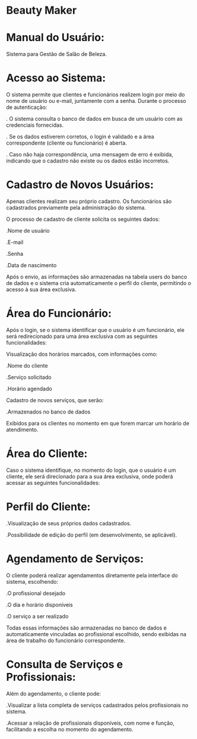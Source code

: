 # Beauty Maker
# Manual do Usuário:

Sistema para Gestão de Salão de Beleza.

# Acesso ao Sistema:
O sistema permite que clientes e funcionários realizem login por meio do nome de usuário ou e-mail, juntamente com a senha. Durante o processo de autenticação:

. O sistema consulta o banco de dados em busca de um usuário com as credenciais fornecidas.

. Se os dados estiverem corretos, o login é validado e a área correspondente (cliente ou funcionário) é aberta.

. Caso não haja correspondência, uma mensagem de erro é exibida, indicando que o cadastro não existe ou os dados estão incorretos.
# Cadastro de Novos Usuários: 
Apenas clientes realizam seu próprio cadastro. Os funcionários são cadastrados previamente pela administração do sistema.

O processo de cadastro de cliente solicita os seguintes dados:

   .Nome de usuário

   .E-mail

   .Senha

   .Data de nascimento

Após o envio, as informações são armazenadas na tabela users do banco de dados e o sistema cria automaticamente o perfil do cliente, permitindo o acesso à sua área exclusiva.

# Área do Funcionário:
Após o login, se o sistema identificar que o usuário é um funcionário, ele será redirecionado para uma área exclusiva com as seguintes funcionalidades:

Visualização dos horários marcados, com informações como:

   .Nome do cliente

   .Serviço solicitado

   .Horário agendado

Cadastro de novos serviços, que serão:

   .Armazenados no banco de dados

Exibidos para os clientes no momento em que forem marcar um horário de atendimento.

# Área do Cliente:
Caso o sistema identifique, no momento do login, que o usuário é um cliente, ele será direcionado para a sua área exclusiva, onde poderá acessar as seguintes funcionalidades:

  # Perfil do Cliente:
  .Visualização de seus próprios dados cadastrados.

  .Possibilidade de edição do perfil (em desenvolvimento, se aplicável).

  # Agendamento de Serviços:
  O cliente poderá realizar agendamentos diretamente pela interface do sistema, escolhendo:

   .O profissional desejado

   .O dia e horário disponíveis

   .O serviço a ser realizado

  Todas essas informações são armazenadas no banco de dados e automaticamente vinculadas ao profissional escolhido, sendo exibidas na área de trabalho do funcionário correspondente.

  # Consulta de Serviços e Profissionais:
  Além do agendamento, o cliente pode:

  .Visualizar a lista completa de serviços cadastrados pelos profissionais no sistema.

  .Acessar a relação de profissionais disponíveis, com nome e função, facilitando a escolha no momento do agendamento.
